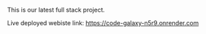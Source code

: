 This is our latest full stack project. 

Live deployed webiste link: https://code-galaxy-n5r9.onrender.com
